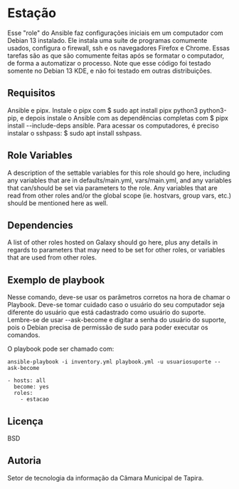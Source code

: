Estação
=========

Esse "role" do Ansible faz configurações iniciais em um computador com Debian 13 instalado. Ele instala uma suíte de programas comumente usados, configura o firewall, ssh e os navegadores Firefox e Chrome. 
Essas tarefas são as que são comumente feitas após se formatar o computador, de forma a automatizar o processo.
Note que esse código foi testado somente no Debian 13 KDE, e não foi testado em outras distribuições.

Requisitos
------------

Ansible e pipx. Instale o pipx com $ sudo apt install pipx python3 python3-pip, e depois instale o Ansible com as dependências completas com $ pipx install --include-deps ansible.
Para acessar os computadores, é preciso instalar o sshpass: $ sudo apt install sshpass.


Role Variables
--------------

A description of the settable variables for this role should go here, including any variables that are in defaults/main.yml, vars/main.yml, and any variables that can/should be set via parameters to the role. Any variables that are read from other roles and/or the global scope (ie. hostvars, group vars, etc.) should be mentioned here as well.

Dependencies
------------

A list of other roles hosted on Galaxy should go here, plus any details in regards to parameters that may need to be set for other roles, or variables that are used from other roles.

Exemplo de playbook
----------------

Nesse comando, deve-se usar os parâmetros corretos na hora de chamar o Playbook. Deve-se tomar cuidado caso o usuário do seu computador seja diferente do usuário que está cadastrado como usuário do suporte. 
Lembre-se de usar --ask-become e digitar a senha do usuário do suporte, pois o Debian precisa de permissão de sudo para poder executar os comandos.

O playbook pode ser chamado com: 
    
    ansible-playbook -i inventory.yml playbook.yml -u usuariosuporte --ask-become

    - hosts: all
      become: yes
      roles:
        - estacao

Licença
-------

BSD

Autoria
------------------

Setor de tecnologia da informação da Câmara Municipal de Tapira.

